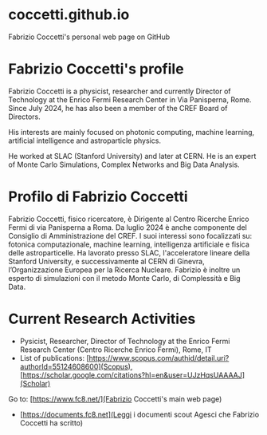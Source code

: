 # coccetti.github.io
Fabrizio Coccetti's personal web page on GitHub

# Fabrizio Coccetti's profile
Fabrizio Coccetti is a physicist, researcher and currently Director of Technology at the Enrico Fermi Research Center in Via Panisperna, Rome.
Since July 2024, he has also been a member of the CREF Board of Directors.

His interests are mainly focused on photonic computing, machine learning, artificial intelligence and astroparticle physics.

He worked at SLAC (Stanford University) and later at CERN. He is an expert of Monte Carlo Simulations, Complex Networks and Big Data Analysis.

# Profilo di Fabrizio Coccetti
Fabrizio Coccetti, fisico ricercatore, è Dirigente al Centro Ricerche Enrico Fermi di via Panisperna a Roma. Da luglio 2024 è anche componente del Consiglio di Amministrazione del CREF. I suoi interessi sono focalizzati su: fotonica computazionale, machine learning, intelligenza artificiale e fisica delle astroparticelle. Ha lavorato presso SLAC, l'acceleratore lineare della Stanford University, e successivamente al CERN di Ginevra, l’Organizzazione Europea per la Ricerca Nucleare. Fabrizio è inoltre un esperto di simulazioni con il metodo Monte Carlo, di Complessità e Big Data.

# Current Research Activities
- Pysicist, Researcher, Director of Technology at the Enrico Fermi Research Center (Centro Ricerche Enrico Fermi), Rome, IT
- List of publications: [https://www.scopus.com/authid/detail.uri?authorId=55124608600](Scopus), [https://scholar.google.com/citations?hl=en&user=UJzHqsUAAAAJ](Scholar)

Go to: [https://www.fc8.net/](Fabrizio Coccetti's main web page)

- [https://documents.fc8.net](Leggi i documenti scout Agesci che Fabrizio Coccetti ha scritto)